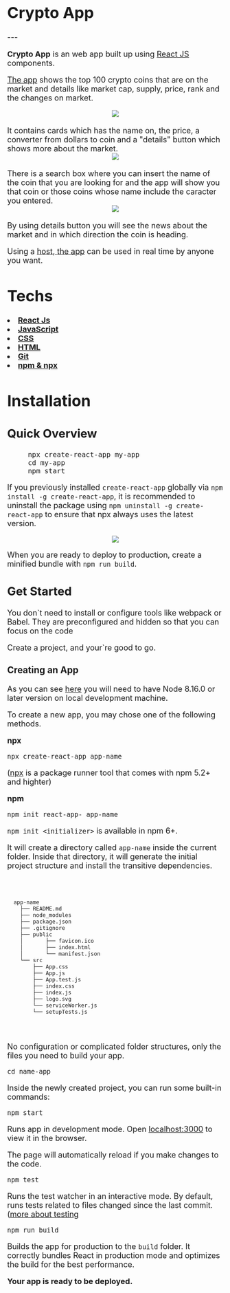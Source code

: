 <font size="4">
<h1>Crypto App</h1>
---

<strong>Crypto App</strong> is an web app built up using [React JS](https://reactjs.org/) components. 

[The app](CryptoApp.epizy.com) shows the top 100 crypto coins that are on the market and details like market cap, supply, price, rank and the changes on market.

<div style="text-align: center"> 
<img src="https://github.com/AndreiCinc/cryptoApp/blob/master/public/img/listOfCoins.gif">
</div>

<br>
	It contains cards which has the name on, the price, a converter from dollars to coin and a "details" button which shows more  about the market. 
</br>

<div style="text-align: center">
<img src="https://github.com/AndreiCinc/cryptoApp/blob/master/public/img/SearchButton.gif">
</div> 

<br>
	There is a search box where you can insert the name of the coin that you are looking for and the app will show you that coin or those coins whose name include the caracter you entered.
</br>

<div style="text-align: center">
<img src="https://github.com/AndreiCinc/cryptoApp/blob/master/public/img/Modal.gif">
</div> 

<br>
	By using details button you will see the news about the market and in which direction the coin is heading.
</br>

Using a <a href="https://infinityfree.net/">host, </a> <a href="CryptoApp.epizy.com">the app</a> can be used in real time by anyone you want.

<h1>Techs</h1>

<strong>
<li><a href="https://reactjs.org/">React Js</a></li>
<li><a href="https://www.javascript.com/">JavaScript</a></li>
<li><a href="https://www.w3schools.com/css">CSS</a></li>
<li><a href="https://html.com/">HTML</a></li>
<li><a href="https://git-scm.com/">Git</a></li>
<li><a href="https://www.npmjs.com/get-npm">npm & npx</a></li>
</strong>

<h1>Installation</h1>

<h2>Quick Overview</h2>

<pre>     npx create-react-app my-app
     cd my-app
     npm start
</pre>

If you previously installed `create-react-app` globally via `npm install -g create-react-app`, it is recommended to uninstall the package using `npm uninstall -g create-react-app` to ensure that npx always uses the latest version. 

<div style="text-align: center">
<img src="https://github.com/AndreiCinc/cryptoApp/blob/master/public/img/installGif.gif">
</div> 

When you are ready to deploy to production, create a minified bundle with `npm run build`.

<h2>Get Started</h2>

You don`t need to install or configure tools like webpack or Babel.
They are preconfigured and hidden so that you can focus on the code

Create a project, and your`re good to go.

<h3>Creating an App</h3>

As you can see [here](https://github.com/AndreiCinc/cryptoApp/blob/master/public/img/installGif.gif) you will need to have Node 8.16.0 or later version on local development machine.

To create a new app, you may chose one of the following methods.

<strong>npx</strong>

`npx create-react-app app-name`

([npx](https://www.npmjs.com/package/npx) is a package runner tool that comes with npm 5.2+ and highter)

<strong>npm</strong>

`npm init react-app- app-name`

`npm init <initializer>` is available in npm 6+.

It will create a directory called `app-name` inside the current folder.
Inside that directory, it will generate the initial project structure and install the transitive dependencies.

<code>
	<pre>  app-name
	├── README.md 
	├── node_modules
	├── package.json
	├── .gitignore
	├── public
	│       ├── favicon.ico
	│       ├── index.html
	│   	└── manifest.json
	└── src
		├── App.css
		├── App.js
		├── App.test.js
		├── index.css
		├── index.js
		├── logo.svg
		└── serviceWorker.js
		└── setupTests.js
	</pre>
</code>

No configuration or complicated folder structures, only the files you need to build your app.

`cd name-app`

Inside the newly created project, you can run some built-in commands:

`npm start`

Runs app in development mode.
Open [localhost:3000](http://localhost:3000) to view it in the browser.

The page will automatically reload if you make changes to the code.

`npm test`

Runs the test watcher in an interactive mode.
By default, runs tests related to files changed since the last commit. ([more about testing](https://create-react-app.dev/docs/running-tests/)

`npm run build`

Builds the app for production to the `build` folder.
It correctly bundles React in production mode and optimizes the build for the best performance.

<strong>Your app is ready to be deployed.</strong>
